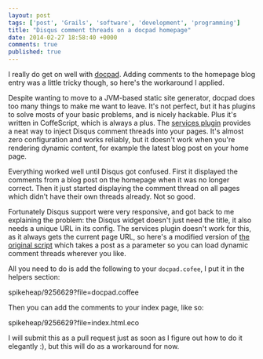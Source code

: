 ```yaml
---
layout: post
tags: ['post', 'Grails', 'software', 'development', 'programming']
title: "Disqus comment threads on a docpad homepage"
date: 2014-02-27 18:58:40 +0000
comments: true
published: true
---
```

I really do get on well with [docpad](http://docpad.org/). Adding comments to the homepage blog entry was a little tricky though, so here's the workaround I applied.

<!-- more -->

Despite wanting to move to a JVM-based static site generator, docpad does too many things to make me want to leave. It's not perfect, but it has plugins to solve mosts of your basic problems, and is nicely hackable. Plus it's written in CoffeScript, which is always a plus.  The [services plugin](https://github.com/docpad/docpad-plugin-services) provides a neat way to inject Disqus comment threads into your pages. It's almost zero configuration and works reliably, but it doesn't work when you're rendering dynamic content, for example the latest blog post on your home page. 

Everything worked well until Disqus got confused. First it displayed the comments from a blog post on the homepage when it was no longer correct. Then it just started displaying the comment thread on all pages which didn't have their own threads already. Not so good. 

Fortunately Disqus support were very responsive, and got back to me explaining the problem: the Disqus widget doesn't just need the title, it also needs a unique URL in its config. The services plugin doesn't work for this, as it always gets the current page URL, so here's a modified version of [the original script](https://github.com/docpad/docpad-plugin-services/blob/master/src/services.plugin.coffee#L356) which takes a post as a parameter so you can load dynamic comment threads wherever you like.

All you need to do is add the following to your `docpad.cofee`, I put it in the helpers section:

<gist>spikeheap/9256629?file=docpad.coffee</gist>

Then you can add the comments to your index page, like so:

<gist>spikeheap/9256629?file=index.html.eco</gist>

I will submit this as a pull request just as soon as I figure out how to do it elegantly :), but this will do as a workaround for now.